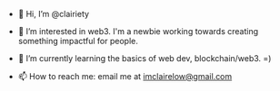 - 👋 Hi, I’m @clairiety
- 👀 I’m interested in web3. I'm a newbie working towards creating something impactful for people.
- 🌱 I’m currently learning the basics of web dev, blockchain/web3. =)

- 📫 How to reach me: email me at imclairelow@gmail.com

<!---
clairiety/clairiety is a ✨ special ✨ repository because its `README.md` (this file) appears on your GitHub profile.
You can click the Preview link to take a look at your changes.
--->
